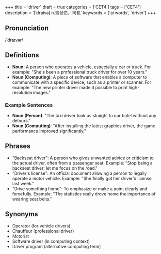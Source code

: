 +++
title = 'driver'
draft = true
categories = ['CET4']
tags = ['CET4']
description = '[ˈdraivə] n.驾驶员，司机'
keywords = ['ai words', 'driver']
+++

## Pronunciation
/ˈdraɪvər/

## Definitions
- **Noun**: A person who operates a vehicle, especially a car or truck. For example: "She's been a professional truck driver for over 10 years."
- **Noun (Computing)**: A piece of software that enables a computer to communicate with a specific device, such as a printer or scanner. For example: "The new printer driver made it possible to print high-resolution images."

### Example Sentences
- **Noun (Person)**: "The taxi driver took us straight to our hotel without any detours."
- **Noun (Computing)**: "After installing the latest graphics driver, the game performance improved significantly."

## Phrases
- "Backseat driver": A person who gives unwanted advice or criticism to the actual driver, often from a passenger seat. Example: "Stop being a backseat driver; let me focus on the road."
- "Driver's license": An official document allowing a person to legally operate a motor vehicle. Example: "She finally got her driver's license last week."
- "Drive something home": To emphasize or make a point clearly and forcefully. Example: "The statistics really drove home the importance of wearing seat belts."

## Synonyms
- Operator (for vehicle drivers)
- Chauffeur (professional driver)
- Motorist
- Software driver (in computing context)
- Driver program (alternative computing term)
